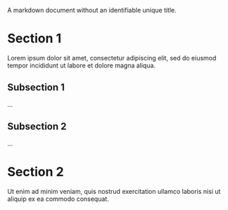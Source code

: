 <!-- confluence-page-id: 00000000000 -->

A markdown document without an identifiable unique title.

# Section 1

Lorem ipsum dolor sit amet, consectetur adipiscing elit, sed do eiusmod tempor incididunt ut labore et dolore magna aliqua.

## Subsection 1

...

## Subsection 2

...

# Section 2

Ut enim ad minim veniam, quis nostrud exercitation ullamco laboris nisi ut aliquip ex ea commodo consequat.

